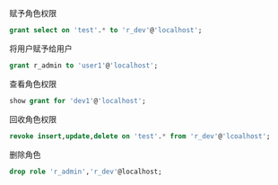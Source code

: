 赋予角色权限

```sql
grant select on 'test'.* to 'r_dev'@'localhost';
```

将用户赋予给用户

```sql
grant r_admin to 'user1'@'localhost';
```

查看角色权限

```sql
show grant for 'dev1'@'localhost';
```

回收角色权限

```sql
revoke insert,update,delete on 'test'.* from 'r_dev'@'lcoalhost';
```

删除角色

```sql
drop role 'r_admin','r_dev'@localhost;
```

